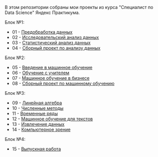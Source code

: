 В этом репозитории собраны мои проекты из курса "Специалист по Data Science" Яндекс Практикума.

Блок №1: 
* 01 - [Предобработка данных][1] 
* 02 - [Исследовательский анализ данных][2]
* 03 - [Статистический анализ данных][3]
* 04 - [Сборный проект по анализу данных][4]

Блок №2:
* 05 - [Введение в машинное обучение][5]
* 06 - [Обучение с учителем][6]
* 07 - [Машинное обучение в бизнесе][7]
* 08 - [Сборный проект по машинному обучению][8]

Блок №3:
* 09 - [Линейная алгебра][9]
* 10 - [Численные методы][10]
* 11 - [Временные ряды][11]
* 12 - [Машинное обучение для текстов][12]
* 13 - [Извлечение данных][13]
* 14 - [Компьютерное зрение][14]

Блок №4:
* 15 - [Выпускная работа][15]



[1]: https://github.com/Cation73/yandex_praktikum/tree/master/01-data-preprocessing
[2]: https://github.com/Cation73/yandex_praktikum/tree/master/02-research-data-analysis
[3]: https://github.com/Cation73/yandex_praktikum/tree/master/03-statistical-analysis
[4]: https://github.com/Cation73/yandex_praktikum/tree/master/04-final-project-first-module
[5]: https://github.com/Cation73/yandex_praktikum/tree/master/05-machine-learning-first-project
[6]: https://github.com/Cation73/yandex_praktikum/tree/master/06-supervised-machine-learning
[7]: https://github.com/Cation73/yandex_praktikum/tree/master/07-machine-learning-for-business
[8]: https://github.com/Cation73/yandex_praktikum/tree/master/08-final-project-second-module
[9]: https://github.com/Cation73/yandex_praktikum/tree/master/09-linear-algebra
[10]: https://github.com/Cation73/yandex_praktikum/tree/master/10-gradient-boosting
[11]: https://github.com/Cation73/yandex_praktikum/tree/master/11-time-series
[12]: https://github.com/Cation73/yandex_praktikum/tree/master/12-machine-learning-for-text
[13]: https://github.com/Cation73/yandex_praktikum/tree/master/13-structured-query-language
[14]: https://github.com/Cation73/yandex_praktikum/tree/master/14-computer-vision
[15]: https://github.com/Cation73/yandex_praktikum/tree/master/15-final-project-last
